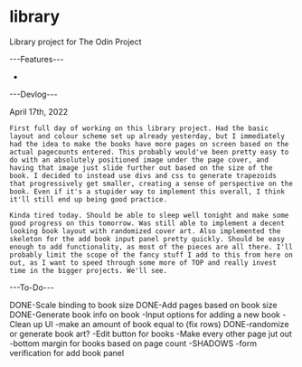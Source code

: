 # library
Library project for The Odin Project

---Features---

-


---Devlog---

April 17th, 2022

	First full day of working on this library project. Had the basic layout and colour scheme set up already yesterday, but I immediately had the idea to make the books have more pages on screen based on the actual pagecounts entered. This probably would've been pretty easy to do with an absolutely positioned image under the page cover, and having that image just slide further out based on the size of the book. I decided to instead use divs and css to generate trapezoids that progressively get smaller, creating a sense of perspective on the book. Even if it's a stupider way to implement this overall, I think it'll still end up being good practice.
	
	Kinda tired today. Should be able to sleep well tonight and make some good progress on this tomorrow. Was still able to implement a decent looking book layout with randomized cover art. Also implemented the skeleton for the add book input panel pretty quickly. Should be easy enough to add functionality, as most of the pieces are all there. I'll probably limit the scope of the fancy stuff I add to this from here on out, as I want to speed through some more of TOP and really invest time in the bigger projects. We'll see.

---To-Do---

DONE-Scale binding to book size
DONE-Add pages based on book size
DONE-Generate book info on book
-Input options for adding a new book
-Clean up UI
-make an amount of book equal to (fix rows) 
DONE-randomize or generate book art?
-Edit button for books
-Make every other page jut out
-bottom margin for books based on page count
-SHADOWS
-form verification for add book panel
